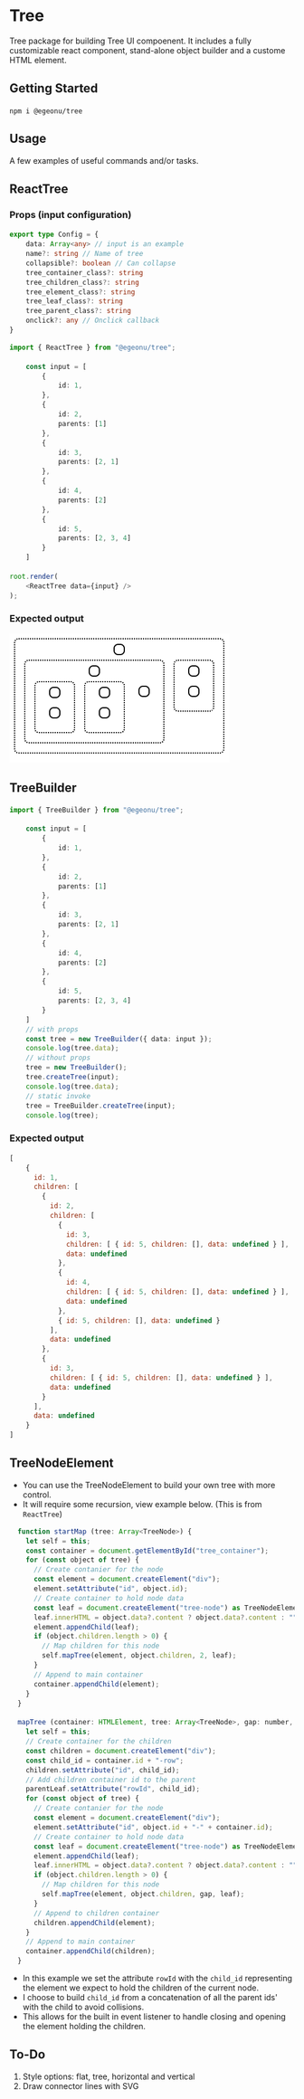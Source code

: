 # Tree
Tree package for building Tree UI compoenent. It includes a fully customizable react component, stand-alone object builder and a custome HTML element. 
## Getting Started
`npm i @egeonu/tree`
## Usage
A few examples of useful commands and/or tasks.
## ReactTree
### Props (input configuration)
```ts
export type Config = {
    data: Array<any> // input is an example
    name?: string // Name of tree
    collapsible?: boolean // Can collapse
    tree_container_class?: string
    tree_children_class?: string
    tree_element_class?: string
    tree_leaf_class?: string
    tree_parent_class?: string
    onclick?: any // Onclick callback
}
```
```ts
import { ReactTree } from "@egeonu/tree";

    const input = [
        {
            id: 1,
        },
        {
            id: 2,
            parents: [1]
        },
        {
            id: 3,
            parents: [2, 1]
        },
        {
            id: 4,
            parents: [2]
        },
        {
            id: 5,
            parents: [2, 3, 4]
        }
    ]

root.render(
    <ReactTree data={input} />
);
```
### Expected output
![alt text](./src/README/example.png "Example")
## TreeBuilder
```ts
import { TreeBuilder } from "@egeonu/tree";

    const input = [
        {
            id: 1,
        },
        {
            id: 2,
            parents: [1]
        },
        {
            id: 3,
            parents: [2, 1]
        },
        {
            id: 4,
            parents: [2]
        },
        {
            id: 5,
            parents: [2, 3, 4]
        }
    ]
    // with props
    const tree = new TreeBuilder({ data: input });
    console.log(tree.data);
    // without props
    tree = new TreeBuilder();
    tree.createTree(input);
    console.log(tree.data);
    // static invoke
    tree = TreeBuilder.createTree(input);
    console.log(tree);
```
### Expected output 
```js
[
    {
      id: 1,
      children: [
        {
          id: 2,
          children: [
            {
              id: 3,
              children: [ { id: 5, children: [], data: undefined } ],
              data: undefined
            },
            {
              id: 4,
              children: [ { id: 5, children: [], data: undefined } ],
              data: undefined
            },
            { id: 5, children: [], data: undefined }
          ],
          data: undefined
        },
        {
          id: 3,
          children: [ { id: 5, children: [], data: undefined } ],
          data: undefined
        }
      ],
      data: undefined
    }
]
```
## TreeNodeElement
* You can use the TreeNodeElement to build your own tree with more control. 
* It will require some recursion, view example below. (This is from `ReactTree`)
```js
  function startMap (tree: Array<TreeNode>) {
    let self = this;
    const container = document.getElementById("tree_container");
    for (const object of tree) {
      // Create contanier for the node
      const element = document.createElement("div");
      element.setAttribute("id", object.id);
      // Create container to hold node data
      const leaf = document.createElement("tree-node") as TreeNodeElement;
      leaf.innerHTML = object.data?.content ? object.data?.content : "";
      element.appendChild(leaf);
      if (object.children.length > 0) {
        // Map children for this node
        self.mapTree(element, object.children, 2, leaf);
      }
      // Append to main container
      container.appendChild(element);
    }
  }

  mapTree (container: HTMLElement, tree: Array<TreeNode>, gap: number, parentLeaf: TreeNodeElement) {
    let self = this;
    // Create container for the children
    const children = document.createElement("div");
    const child_id = container.id + "-row";
    children.setAttribute("id", child_id);
    // Add children container id to the parent
    parentLeaf.setAttribute("rowId", child_id);
    for (const object of tree) {
      // Create contanier for the node
      const element = document.createElement("div");
      element.setAttribute("id", object.id + "-" + container.id);
      // Create container to hold node data
      const leaf = document.createElement("tree-node") as TreeNodeElement;
      element.appendChild(leaf);
      leaf.innerHTML = object.data?.content ? object.data?.content : "";
      if (object.children.length > 0) {
        // Map children for this node
        self.mapTree(element, object.children, gap, leaf);
      }
      // Append to children container
      children.appendChild(element);
    }
    // Append to main container
    container.appendChild(children);
  }
```
* In this example we set the attribute `rowId` with the `child_id` representing the element we expect to hold the children of the current node.
* I choose to build `child_id` from a concatenation of all the parent ids' with the child to avoid collisions.
* This allows for the built in event listener to handle closing and opening the element holding the children.
## To-Do
1. Style options: flat, tree, horizontal and vertical
2. Draw connector lines with SVG